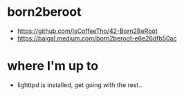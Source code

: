 # born2beroot

- https://github.com/IsCoffeeTho/42-Born2BeRoot
- https://baigal.medium.com/born2beroot-e6e26dfb50ac

# where I'm up to

- lighttpd is installed, get going with the rest..
